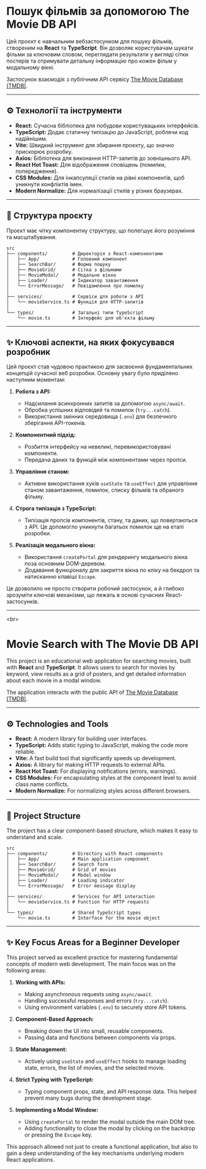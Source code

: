 # Пошук фільмів за допомогою The Movie DB API

Цей проєкт є навчальним вебзастосунком для пошуку фільмів, створеним на **React** та **TypeScript**. Він дозволяє користувачам шукати фільми за ключовим словом, переглядати результати у вигляді сітки постерів та отримувати детальну інформацію про кожен фільм у модальному вікні.

Застосунок взаємодіє з публічним API сервісу [The Movie Database (TMDB)](https://www.themoviedb.org/).

---

## ⚙️ Технології та інструменти

-   **React:** Сучасна бібліотека для побудови користувацьких інтерфейсів.
-   **TypeScript:** Додає статичну типізацію до JavaScript, роблячи код надійнішим.
-   **Vite:** Швидкий інструмент для збирання проєкту, що значно прискорює розробку.
-   **Axios:** Бібліотека для виконання HTTP-запитів до зовнішнього API.
-   **React Hot Toast:** Для відображення сповіщень (помилки, попередження).
-   **CSS Modules:** Для інкапсуляції стилів на рівні компонентів, щоб уникнути конфліктів імен.
-   **Modern Normalize:** Для нормалізації стилів у різних браузерах.

---

## 📂 Структура проєкту

Проєкт має чітку компонентну структуру, що полегшує його розуміння та масштабування.

```
src
├── components/         # Директорія з React-компонентами
│   ├── App/            # Головний компонент
│   ├── SearchBar/      # Форма пошуку
│   ├── MovieGrid/      # Сітка з фільмами
│   ├── MovieModal/     # Модальне вікно
│   ├── Loader/         # Індикатор завантаження
│   └── ErrorMessage/   # Повідомлення про помилку
│
├── services/           # Сервіси для роботи з API
│   └── movieService.ts # Функція для HTTP-запитів
│
└── types/              # Загальні типи TypeScript
    └── movie.ts        # Інтерфейс для об'єкта фільму
```

---

## ✨ Ключові аспекти, на яких фокусувався розробник

Цей проєкт став чудовою практикою для засвоєння фундаментальних концепцій сучасної веб розробки. Основну увагу було приділено наступним моментам:

1.  **Робота з API:**

    -   Надсилання асинхронних запитів за допомогою `async/await`.
    -   Обробка успішних відповідей та помилок (`try...catch`).
    -   Використання змінних середовища (`.env`) для безпечного зберігання API-токенів.

2.  **Компонентний підхід:**

    -   Розбиття інтерфейсу на невеликі, перевикористовувані компоненти.
    -   Передача даних та функцій між компонентами через пропси.

3.  **Управління станом:**

    -   Активне використання хуків `useState` та `useEffect` для управління станом завантаження, помилок, списку фільмів та обраного фільму.

4.  **Строга типізація з TypeScript:**

    -   Типізація пропсів компонентів, стану, та даних, що повертаються з API. Це допомогло уникнути багатьох помилок ще на етапі розробки.

5.  **Реалізація модального вікна:**

    -   Використання `createPortal` для рендерингу модального вікна поза основним DOM-деревом.
    -   Додавання функціоналу для закриття вікна по кліку на бекдроп та натисканню клавіші `Escape`.

Це дозволило не просто створити робочий застосунок, а й глибоко зрозуміти ключові механізми, що лежать в основі сучасних React-застосунків.

---

\<br\>

# Movie Search with The Movie DB API

This project is an educational web application for searching movies, built with **React** and **TypeScript**. It allows users to search for movies by keyword, view results as a grid of posters, and get detailed information about each movie in a modal window.

The application interacts with the public API of [The Movie Database (TMDB)](https://www.themoviedb.org/).

---

## ⚙️ Technologies and Tools

-   **React:** A modern library for building user interfaces.
-   **TypeScript:** Adds static typing to JavaScript, making the code more reliable.
-   **Vite:** A fast build tool that significantly speeds up development.
-   **Axios:** A library for making HTTP requests to external APIs.
-   **React Hot Toast:** For displaying notifications (errors, warnings).
-   **CSS Modules:** For encapsulating styles at the component level to avoid class name conflicts.
-   **Modern Normalize:** For normalizing styles across different browsers.

---

## 📂 Project Structure

The project has a clear component-based structure, which makes it easy to understand and scale.

```
src
├── components/         # Directory with React components
│   ├── App/            # Main application component
│   ├── SearchBar/      # Search form
│   ├── MovieGrid/      # Grid of movies
│   ├── MovieModal/     # Modal window
│   ├── Loader/         # Loading indicator
│   └── ErrorMessage/   # Error message display
│
├── services/           # Services for API interaction
│   └── movieService.ts # Function for HTTP requests
│
└── types/              # Shared TypeScript types
    └── movie.ts        # Interface for the movie object
```

---

## ✨ Key Focus Areas for a Beginner Developer

This project served as excellent practice for mastering fundamental concepts of modern web development. The main focus was on the following areas:

1.  **Working with APIs:**

    -   Making asynchronous requests using `async/await`.
    -   Handling successful responses and errors (`try...catch`).
    -   Using environment variables (`.env`) to securely store API tokens.

2.  **Component-Based Approach:**

    -   Breaking down the UI into small, reusable components.
    -   Passing data and functions between components via props.

3.  **State Management:**

    -   Actively using `useState` and `useEffect` hooks to manage loading state, errors, the list of movies, and the selected movie.

4.  **Strict Typing with TypeScript:**

    -   Typing component props, state, and API response data. This helped prevent many bugs during the development stage.

5.  **Implementing a Modal Window:**

    -   Using `createPortal` to render the modal outside the main DOM tree.
    -   Adding functionality to close the modal by clicking on the backdrop or pressing the `Escape` key.

This approach allowed not just to create a functional application, but also to gain a deep understanding of the key mechanisms underlying modern React applications.
